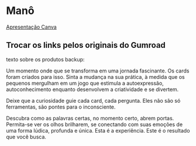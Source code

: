 # Manô

[Apresentação Canva](https://www.canva.com/design/DAGvgppqdvU/ryyHS5LWKc29mA_7S09hew/edit?utm_content=DAGvgppqdvU&utm_campaign=designshare&utm_medium=link2&utm_source=sharebutton)

<h2>Trocar os links pelos originais do Gumroad</h2>





















texto sobre os produtos backup:

Um momento onde que se transforma em uma jornada fascinante. Os cards foram criados para isso.
Sinta a mudança na sua prática, à medida que os pequenos mergulham em um jogo que estimula a autoexpressão, autoconhecimento enquanto desenvolvem a criatividade e se divertem.

Deixe que a curiosidade guie cada card, cada pergunta. Eles não são só ferramentas, são pontes para o inconsciente.

Descubra como as palavras certas, no momento certo, abrem portas. Permita-se ver os olhos brilharem, se conectando com suas emoções de uma forma lúdica, profunda e única.
Esta é a experiência. Este é o resultado que você busca.

